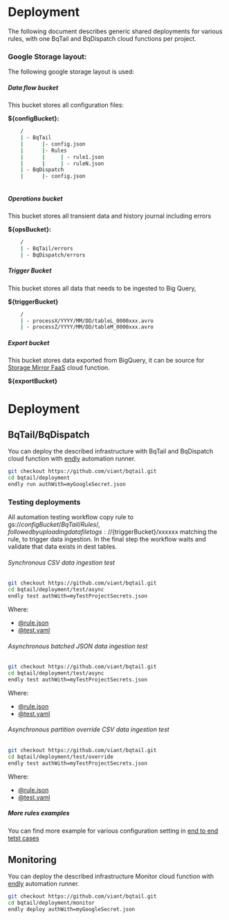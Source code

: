 # Deployment

The following document describes generic shared deployments for various rules, with one
BqTail and BqDispatch cloud functions per project.


### Google Storage layout:

The following google storage layout is used:

##### Data flow bucket

This bucket stores all configuration files:

**${configBucket}:**

```bash
    /
    | - BqTail
    |      |- config.json
    |      |- Rules
    |      |     | - rule1.json
    |      |     | - ruleN.json        
    | - BqDispatch    
    |      |- config.json        
        
```            

##### Operations bucket

This bucket stores all transient data and history journal including errors 

**${opsBucket}:**

```bash
    /
    | - BqTail/errors
    | - BqDispatch/errors
```



##### Trigger Bucket

This bucket stores all data that needs to be ingested to Big Query, 

**${triggerBucket}**


```bash
    /
    | - processX/YYYY/MM/DD/tableL_0000xxx.avro
    | - processZ/YYYY/MM/DD/tableM_0000xxx.avro

```


##### Export bucket

This bucket stores data exported from BigQuery, it can be source for [Storage Mirror FaaS](https://github.com/viant/smirror/) cloud function. 

**${exportBucket}**



# Deployment

## BqTail/BqDispatch

You can deploy the described infrastructure with BqTail and BqDispatch cloud function with [endly](https://github.com/viant/endly/) automation runner.

```bash
git checkout https://github.com/viant/bqtail.git
cd bqtail/deployment
endly run authWith=myGoogleSecret.json
```


### Testing deployments

All automation testing workflow copy rule to  gs://${configBucket}/BqTail/Rules/, 
followed by uploading data file to gs://${triggerBucket}/xxxxxx matching the rule, to trigger data ingestion.
In the final step the workflow waits and validate that data exists in dest tables.


###### Synchronous CSV data ingestion test

```bash
git checkout https://github.com/viant/bqtail.git
cd bqtail/deployment/test/async
endly test authWith=myTestProjectSecrets.json
```
Where:
- [@rule.json](test/sync/rule.json)
- [@test.yaml](test/sync/test.yaml)


###### Asynchronous batched JSON data ingestion test

```bash
git checkout https://github.com/viant/bqtail.git
cd bqtail/deployment/test/async
endly test authWith=myTestProjectSecrets.json
```
Where:
- [@rule.json](test/async/rule.json)
- [@test.yaml](test/async/test.yaml)


###### Asynchronous partition override CSV data ingestion test

```bash
git checkout https://github.com/viant/bqtail.git
cd bqtail/deployment/test/override
endly test authWith=myTestProjectSecrets.json
```

Where:
- [@rule.json](test/override/rule.json)
- [@test.yaml](test/override/test.yaml)



##### More rules examples

You can find more example for various configuration setting in [end to end tetst cases](https://github.com/viant/bqtail/tree/master/e2e)


## Monitoring

You can deploy the described infrastructure Monitor cloud function with [endly](https://github.com/viant/endly/) automation runner.

```bash
git checkout https://github.com/viant/bqtail.git
cd bqtail/deployment/monitor
endly deploy authWith=myGoogleSecret.json
```
